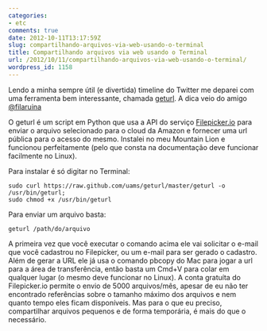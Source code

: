 ```yaml
---
categories:
- etc
comments: true
date: 2012-10-11T13:17:59Z
slug: compartilhando-arquivos-via-web-usando-o-terminal
title: Compartilhando arquivos via web usando o Terminal
url: /2012/10/11/compartilhando-arquivos-via-web-usando-o-terminal/
wordpress_id: 1158
---
```


Lendo a minha sempre útil (e divertida) timeline do Twitter me deparei com uma ferramenta bem interessante, chamada [geturl](https://github.com/uams/geturl). A dica veio do amigo [@filaruina](https://twitter.com/filaruina/status/256408605874601984)

O geturl é um script em Python que usa a API do serviço [Filepicker.io](https://www.filepicker.io) para enviar o arquivo selecionado para o cloud da Amazon e fornecer uma url pública para o acesso do mesmo.
Instalei no meu Mountain Lion e funcionou perfeitamente (pelo que consta na documentação deve funcionar facilmente no Linux).

Para instalar é só digitar no Terminal:

```
sudo curl https://raw.github.com/uams/geturl/master/geturl -o /usr/bin/geturl;
sudo chmod +x /usr/bin/geturl
```
Para enviar um arquivo basta:

```
geturl /path/do/arquivo
```

A primeira vez que você executar o comando acima ele vai solicitar o e-mail que você cadastrou no Filepicker, ou um e-mail para ser gerado o cadastro.
Além de gerar a URL ele já usa o comando pbcopy do Mac para jogar a url para a área de transferência, então basta um Cmd+V para colar em qualquer lugar (o mesmo deve funcionar no Linux).
A conta gratuíta do Filepicker.io permite o envio de 5000 arquivos/mês, apesar de eu não ter encontrado referências sobre o tamanho máximo dos arquivos e nem quanto tempo eles ficam disponíveis. Mas para o que eu preciso, compartilhar arquivos pequenos e de forma temporária, é mais do que o necessário.
